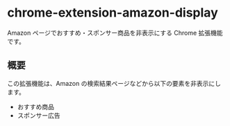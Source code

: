 # chrome-extension-amazon-display

Amazon ページでおすすめ・スポンサー商品を非表示にする Chrome 拡張機能です。

## 概要

この拡張機能は、Amazon の検索結果ページなどから以下の要素を非表示にします。

- おすすめ商品
- スポンサー広告

